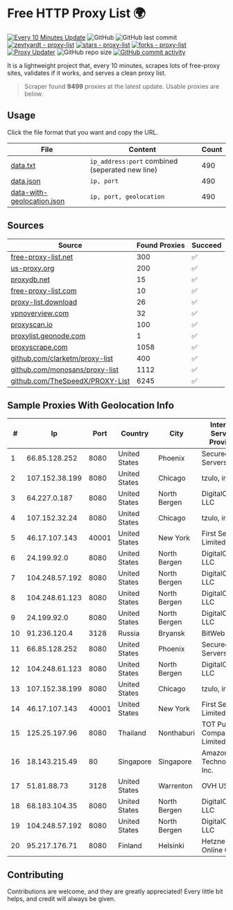 
# Free HTTP Proxy List 🌍

[![Every 10 Minutes Update](https://github.com/mertguvencli/http-proxy-list/actions/workflows/main.yml/badge.svg?branch=main)](https://github.com/mertguvencli/http-proxy-list/actions/workflows/main.yml)
![GitHub](https://img.shields.io/github/license/mertguvencli/http-proxy-list)
![GitHub last commit](https://img.shields.io/github/last-commit/mertguvencli/http-proxy-list)
[![zevtyardt - proxy-list](https://img.shields.io/static/v1?label=zevtyardt&message=proxy-list&color=blue&logo=github)](https://github.com/zevtyardt/proxy-list "Go to GitHub repo")
[![stars - proxy-list](https://img.shields.io/github/stars/zevtyardt/proxy-list?style=social)](https://github.com/zevtyardt/proxy-list)
[![forks - proxy-list](https://img.shields.io/github/forks/zevtyardt/proxy-list?style=social)](https://github.com/zevtyardt/proxy-list)
[![Proxy Updater](https://github.com/zevtyardt/proxy-list/workflows/Proxy%20Updater/badge.svg)](https://github.com/zevtyardt/proxy-list/actions?query=workflow:"Proxy+Updater")
![GitHub repo size](https://img.shields.io/github/repo-size/zevtyardt/proxy-list)
[![GitHub commit activity](https://img.shields.io/github/commit-activity/m/zevtyardt/proxy-list?logo=commits)](https://github.com/zevtyardt/proxy-list/commits/main)

It is a lightweight project that, every 10 minutes, scrapes lots of free-proxy sites, validates if it works, and serves a clean proxy list.

> Scraper found **9499** proxies at the latest update. Usable proxies are below.

## Usage

Click the file format that you want and copy the URL.

|File|Content|Count|
|----|-------|-----|
|[data.txt](https://raw.githubusercontent.com/mertguvencli/http-proxy-list/main/proxy-list/data.txt)|`ip_address:port` combined (seperated new line)|490|
|[data.json](https://raw.githubusercontent.com/mertguvencli/http-proxy-list/main/proxy-list/data.json)|`ip, port`|490|
|[data-with-geolocation.json](https://raw.githubusercontent.com/mertguvencli/http-proxy-list/main/proxy-list/data-with-geolocation.json)|`ip, port, geolocation`|490|

## Sources

|Source|Found Proxies|Succeed|
|------|-------------|-------|
|[free-proxy-list.net](https://free-proxy-list.net)|300|✅|
|[us-proxy.org](https://www.us-proxy.org)|200|✅|
|[proxydb.net](http://proxydb.net)|15|✅|
|[free-proxy-list.com](https://free-proxy-list.com/?page=&port=&type%5B%5D=http&type%5B%5D=https&up_time=0&search=Search)|10|✅|
|[proxy-list.download](https://www.proxy-list.download/HTTP)|26|✅|
|[vpnoverview.com](https://vpnoverview.com/privacy/anonymous-browsing/free-proxy-servers)|32|✅|
|[proxyscan.io](https://www.proxyscan.io)|100|✅|
|[proxylist.geonode.com](https://proxylist.geonode.com/api/proxy-list?limit=300&page=1&sort_by=lastChecked&sort_type=desc&protocols=http,https)|1|✅|
|[proxyscrape.com](https://api.proxyscrape.com/v2/?request=displayproxies&protocol=http&timeout=10000&country=all&ssl=all&anonymity=all)|1058|✅|
|[github.com/clarketm/proxy-list](https://raw.githubusercontent.com/clarketm/proxy-list/master/proxy-list-raw.txt)|400|✅|
|[github.com/monosans/proxy-list](https://raw.githubusercontent.com/monosans/proxy-list/main/proxies/http.txt)|1112|✅|
|[github.com/TheSpeedX/PROXY-List](https://raw.githubusercontent.com/TheSpeedX/PROXY-List/master/http.txt)|6245|✅|


## Sample Proxies With Geolocation Info

|#|Ip|Port|Country|City|Internet Service Provider|
|-|--|----|-------|----|-------------------------|
|1|66.85.128.252|8080|United States|Phoenix|Secured Servers LLC|
|2|107.152.38.199|8080|United States|Chicago|tzulo, inc.|
|3|64.227.0.187|8080|United States|North Bergen|DigitalOcean, LLC|
|4|107.152.32.24|8080|United States|Chicago|tzulo, inc.|
|5|46.17.107.143|40001|United States|New York|First Server Limited|
|6|24.199.92.0|8080|United States|North Bergen|DigitalOcean, LLC|
|7|104.248.57.192|8080|United States|North Bergen|DigitalOcean, LLC|
|8|104.248.61.123|8080|United States|North Bergen|DigitalOcean, LLC|
|9|24.199.92.0|8080|United States|North Bergen|DigitalOcean, LLC|
|10|91.236.120.4|3128|Russia|Bryansk|BitWeb LLC|
|11|66.85.128.252|8080|United States|Phoenix|Secured Servers LLC|
|12|104.248.61.123|8080|United States|North Bergen|DigitalOcean, LLC|
|13|107.152.38.199|8080|United States|Chicago|tzulo, inc.|
|14|46.17.107.143|40001|United States|New York|First Server Limited|
|15|125.25.197.96|8080|Thailand|Nonthaburi|TOT Public Company Limited|
|16|18.143.215.49|80|Singapore|Singapore|Amazon Technologies Inc.|
|17|51.81.88.73|3128|United States|Warrenton|OVH US LLC|
|18|68.183.104.35|8080|United States|North Bergen|DigitalOcean, LLC|
|19|104.248.57.192|8080|United States|North Bergen|DigitalOcean, LLC|
|20|95.217.176.71|8080|Finland|Helsinki|Hetzner Online GmbH|



## Contributing

Contributions are welcome, and they are greatly appreciated! Every
little bit helps, and credit will always be given.

